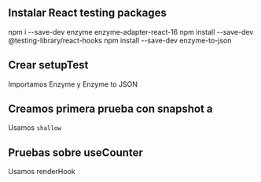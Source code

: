 
## Instalar React testing packages
npm i --save-dev enzyme enzyme-adapter-react-16
npm install --save-dev @testing-library/react-hooks
npm install --save-dev enzyme-to-json


## Crear setupTest 
Importamos Enzyme y Enzyme to JSON


## Creamos primera prueba con snapshot a <HookApp/>

Usamos ``` shallow ```


## Pruebas sobre useCounter
Usamos renderHook


